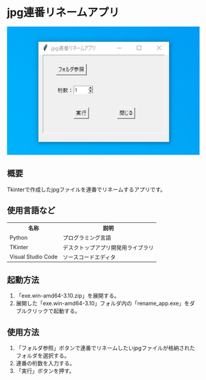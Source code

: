 <h1>jpg連番リネームアプリ</h1>
<img src="https://raw.githubusercontent.com/oiudon/jpg-rename-app/main/rename_app.jpg">
<h2>概要</h2>
<p>Tkinterで作成したjpgファイルを連番でリネームするアプリです。</p>
<h2>使用言語など</h2>
<table>
  <tr>
    <th>名称</th>
    <th>説明</th>
  </tr>
  <tr>
    <td>Python</td>
    <td>プログラミング言語</td>
  </tr>
  <tr>
    <td>TKinter</td>
    <td>デスクトップアプリ開発用ライブラリ</td>
  </tr>
  <tr>
    <td>Visual Studio Code</td>
    <td>ソースコードエディタ</td>
  </tr>
</table>
<h2>起動方法</h2>
<ol>
  <li>「exe.win-amd64-3.10.zip」を展開する。</li>
  <li>展開した「exe.win-amd64-3.10」フォルダ内の「rename_app.exe」をダブルクリックで起動する。</li>
</ol>
<h2>使用方法</h2>
<ol>
  <li>「フォルダ参照」ボタンで連番でリネームしたいjpgファイルが格納されたフォルダを選択する。</li>
  <li>連番の桁数を入力する。</li>
  <li>「実行」ボタンを押す。</li>
</ol>
